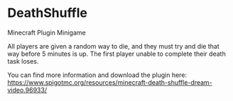 # DeathShuffle
 
Minecraft Plugin Minigame

All players are given a random way to die, and they must try and die that way before 5 minutes is up. The first player unable to complete their death task loses. 

You can find more information and download the plugin here: https://www.spigotmc.org/resources/minecraft-death-shuffle-dream-video.96933/
